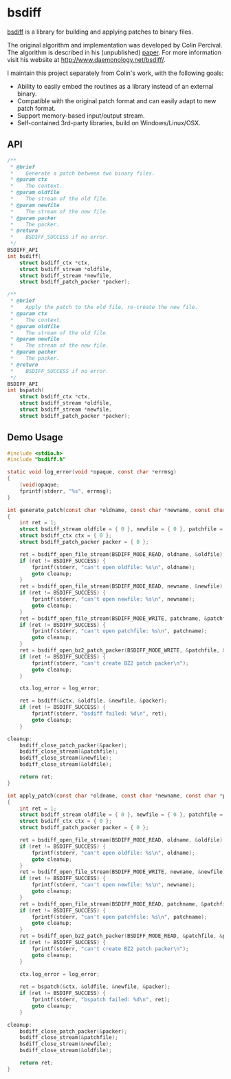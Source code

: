 # bsdiff

[bsdiff](https://github.com/zhuyie/bsdiff) is a library for building and applying patches to binary files.

The original algorithm and implementation was developed by Colin Percival. The algorithm is described in his (unpublished) [paper](https://www.daemonology.net/papers/bsdiff.pdf). For more information visit his website at <http://www.daemonology.net/bsdiff/>.

I maintain this project separately from Colin's work, with the following goals:
* Ability to easily embed the routines as a library instead of an external binary.
* Compatible with the original patch format and can easily adapt to new patch format.
* Support memory-based input/output stream.
* Self-contained 3rd-party libraries, build on Windows/Linux/OSX.

## API
```c
/**
 * @brief
 *    Generate a patch between two binary files.
 * @param ctx
 *    The context.
 * @param oldfile
 *    The stream of the old file.
 * @param newfile
 *    The stream of the new file.
 * @param packer
 *    The packer.
 * @return
 *    BSDIFF_SUCCESS if no error.
 */
BSDIFF_API
int bsdiff(
	struct bsdiff_ctx *ctx,
	struct bsdiff_stream *oldfile, 
	struct bsdiff_stream *newfile, 
	struct bsdiff_patch_packer *packer);

/**
 * @brief
 *    Apply the patch to the old file, re-create the new file.
 * @param ctx
 *    The context.
 * @param oldfile
 *    The stream of the old file.
 * @param newfile
 *    The stream of the new file.
 * @param packer
 *    The packer.
 * @return
 *    BSDIFF_SUCCESS if no error.
 */
BSDIFF_API
int bspatch(
	struct bsdiff_ctx *ctx,
	struct bsdiff_stream *oldfile, 
	struct bsdiff_stream *newfile,
	struct bsdiff_patch_packer *packer);
```

## Demo Usage 
```c
#include <stdio.h>
#include "bsdiff.h"

static void log_error(void *opaque, const char *errmsg)
{
	(void)opaque;
	fprintf(stderr, "%s", errmsg);
}

int generate_patch(const char *oldname, const char *newname, const char *patchname)
{
	int ret = 1;
	struct bsdiff_stream oldfile = { 0 }, newfile = { 0 }, patchfile = { 0 };
	struct bsdiff_ctx ctx = { 0 };
	struct bsdiff_patch_packer packer = { 0 };

	ret = bsdiff_open_file_stream(BSDIFF_MODE_READ, oldname, &oldfile);
	if (ret != BSDIFF_SUCCESS) {
		fprintf(stderr, "can't open oldfile: %s\n", oldname);
		goto cleanup;
	}
	ret = bsdiff_open_file_stream(BSDIFF_MODE_READ, newname, &newfile);
	if (ret != BSDIFF_SUCCESS) {
		fprintf(stderr, "can't open newfile: %s\n", newname);
		goto cleanup;
	}
	ret = bsdiff_open_file_stream(BSDIFF_MODE_WRITE, patchname, &patchfile);
	if (ret != BSDIFF_SUCCESS) {
		fprintf(stderr, "can't open patchfile: %s\n", patchname);
		goto cleanup;
	}
	ret = bsdiff_open_bz2_patch_packer(BSDIFF_MODE_WRITE, &patchfile, &packer);
	if (ret != BSDIFF_SUCCESS) {
		fprintf(stderr, "can't create BZ2 patch packer\n");
		goto cleanup;
	}

	ctx.log_error = log_error;

	ret = bsdiff(&ctx, &oldfile, &newfile, &packer);
	if (ret != BSDIFF_SUCCESS) {
		fprintf(stderr, "bsdiff failed: %d\n", ret);
		goto cleanup;
	}

cleanup:
	bsdiff_close_patch_packer(&packer);
	bsdiff_close_stream(&patchfile);
	bsdiff_close_stream(&newfile);
	bsdiff_close_stream(&oldfile);

	return ret;
}

int apply_patch(const char *oldname, const char *newname, const char *patchname)
{
	int ret = 1;
	struct bsdiff_stream oldfile = { 0 }, newfile = { 0 }, patchfile = { 0 };
	struct bsdiff_ctx ctx = { 0 };
	struct bsdiff_patch_packer packer = { 0 };

	ret = bsdiff_open_file_stream(BSDIFF_MODE_READ, oldname, &oldfile);
	if (ret != BSDIFF_SUCCESS) {
		fprintf(stderr, "can't open oldfile: %s\n", oldname);
		goto cleanup;
	}
	ret = bsdiff_open_file_stream(BSDIFF_MODE_WRITE, newname, &newfile);
	if (ret != BSDIFF_SUCCESS) {
		fprintf(stderr, "can't open newfile: %s\n", newname);
		goto cleanup;
	}
	ret = bsdiff_open_file_stream(BSDIFF_MODE_READ, patchname, &patchfile);
	if (ret != BSDIFF_SUCCESS) {
		fprintf(stderr, "can't open patchfile: %s\n", patchname);
		goto cleanup;
	}
	ret = bsdiff_open_bz2_patch_packer(BSDIFF_MODE_READ, &patchfile, &packer);
	if (ret != BSDIFF_SUCCESS) {
		fprintf(stderr, "can't create BZ2 patch packer\n");
		goto cleanup;
	}

	ctx.log_error = log_error;
	
	ret = bspatch(&ctx, &oldfile, &newfile, &packer);
	if (ret != BSDIFF_SUCCESS) {
		fprintf(stderr, "bspatch failed: %d\n", ret);
		goto cleanup;
	}

cleanup:
	bsdiff_close_patch_packer(&packer);
	bsdiff_close_stream(&patchfile);
	bsdiff_close_stream(&newfile);
	bsdiff_close_stream(&oldfile);

	return ret;
}
```
